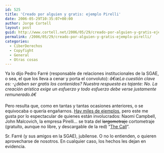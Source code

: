 ```yaml
---
id: 525
title: 'Creado por alguien y gratis: ejemplo Pirelli'
date: 2006-05-29T10:35:07+00:00
author: Jorge Cortell
layout: post
guid: http://www.cortell.net/2006/05/29/creado-por-alguien-y-gratis-ejemplo-pirelli/
permalink: /2006/05/29/creado-por-alguien-y-gratis-ejemplo-pirelli/
categories:
  - CiberDerechos
  - Copyfight
  - General
  - Otras cosas
---
```

Ya lo dijo Pedro Farré (responsable de relaciones institucionales de la SGAE, o sea, el que los lleva a cenar y porta el convoluto): _â€œLa cuestión clave es: -¿deben ser gratis los contenidos? Nuestra respuesta es tajante: No. La creación arí­stica exige un esfuerzo y todo esfuerzo debe verse justamente remunerado.â€_

Pero resulta que, como en tantas y tantas ocasiones anteriores, o se equivocaba o querí­a engañarnos. <a target="_blank" title="Regeala libertad" href="http://www.cortell.net/regala-libertad-obras-libres-yo-gratis/">Hay miles de ejemplos</a>, pero este me gusta por lo espectacular de quienes están involucrados: Naomi Campbell, John Malcovich, la empresa Pirelli&#8230; se trata del <s>largometraje</s> cortometraje (gratuí­to, aunque no libre, y descargable de la red) &#8220;<a target="_blank" title="Pirellifilm" href="http://www.pirellifilm.com">The Call</a>&#8220;.

Sr. Farré (y sus amigos en la SGAE), jubí­lense. O no lo entienden, o quieren aprovecharse de nosotros. En cualquier caso, los hechos les dejan en evidencia.
